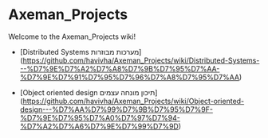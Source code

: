 Axeman_Projects
===============
Welcome to the Axeman_Projects wiki!

* [Distributed Systems מערכות מבוזרות] (https://github.com/havivha/Axeman_Projects/wiki/Distributed-Systems---%D7%9E%D7%A2%D7%A8%D7%9B%D7%95%D7%AA-%D7%9E%D7%91%D7%95%D7%96%D7%A8%D7%95%D7%AA)

* [Object oriented design תיכון מונחה עצמים] (https://github.com/havivha/Axeman_Projects/wiki/Object-oriented-design---%D7%AA%D7%99%D7%9B%D7%95%D7%9F-%D7%9E%D7%95%D7%A0%D7%97%D7%94-%D7%A2%D7%A6%D7%9E%D7%99%D7%9D)
